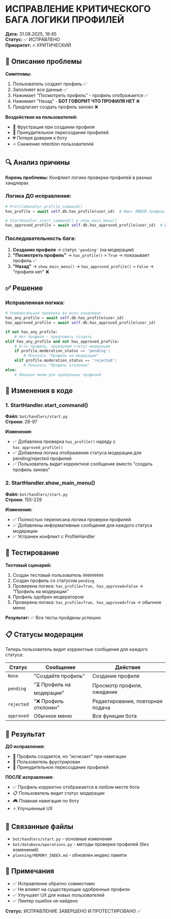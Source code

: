 # ИСПРАВЛЕНИЕ КРИТИЧЕСКОГО БАГА ЛОГИКИ ПРОФИЛЕЙ

**Дата:** 31.08.2025, 18:45  
**Статус:** ✅ ИСПРАВЛЕНО  
**Приоритет:** 🔥 КРИТИЧЕСКИЙ  

## 🐛 Описание проблемы

**Симптомы:**
1. Пользователь создает профиль ✅
2. Заполняет все данные ✅  
3. Нажимает "Посмотреть профиль" - профиль отображается ✅
4. Нажимает "Назад" - **БОТ ГОВОРИТ ЧТО ПРОФИЛЯ НЕТ** ❌
5. Предлагает создать профиль заново ❌

**Воздействие на пользователей:**
- 😤 Фрустрация при создании профиля
- 🔄 Принудительное пересоздание профилей
- 💔 Потеря доверия к боту
- ⭐ Снижение retention пользователей

## 🔍 Анализ причины

**Корень проблемы:** Конфликт логики проверки профилей в разных хандлерах

### Логика ДО исправления:
```python
# ProfileHandler.profile_command()
has_profile = await self.db.has_profile(user_id)  # Ищет ЛЮБОЙ профиль

# StartHandler.start_command() и show_main_menu()  
has_approved_profile = await self.db.has_approved_profile(user_id)  # Ищет ТОЛЬКО одобренные
```

### Последовательность бага:
1. **Создание профиля** → статус `'pending'` (на модерации)
2. **"Посмотреть профиль"** → `has_profile()` = `True` → показывает профиль ✅
3. **"Назад"** → `show_main_menu()` → `has_approved_profile()` = `False` → "профиля нет" ❌

## ✅ Решение

### Исправленная логика:
```python
# Универсальная проверка во всех хандлерах
has_any_profile = await self.db.has_profile(user_id)
has_approved_profile = await self.db.has_approved_profile(user_id)

if not has_any_profile:
    # Нет профиля - предложить создать
elif has_any_profile and not has_approved_profile:
    # Есть профиль, проверяем статус модерации
    if profile.moderation_status == 'pending':
        # Показать "Профиль на модерации"
    elif profile.moderation_status == 'rejected':
        # Показать "Профиль отклонен"
else:
    # Обычное меню для одобренных профилей
```

## 🔧 Изменения в коде

### 1. StartHandler.start_command()
**Файл:** `bot/handlers/start.py`  
**Строки:** 28-97  

**Изменения:**
- ✅ Добавлена проверка `has_profile()` наряду с `has_approved_profile()`
- ✅ Добавлена логика отображения статуса модерации для pending/rejected профилей
- ✅ Пользователь видит корректное сообщение вместо "создать профиль заново"

### 2. StartHandler.show_main_menu()
**Файл:** `bot/handlers/start.py`  
**Строки:** 155-229  

**Изменения:**
- ✅ Полностью переписана логика проверки профилей
- ✅ Добавлены информативные сообщения для каждого статуса модерации
- ✅ Устранен конфликт с ProfileHandler

## 🧪 Тестирование

**Тестовый сценарий:**
1. Создан тестовый пользователь `999999999`
2. Создан профиль со статусом `pending`
3. Проверена логика: `has_profile=True, has_approved=False` → "Профиль на модерации"
4. Профиль одобрен модератором
5. Проверена логика: `has_profile=True, has_approved=True` → обычное меню

**Результат:** ✅ Все тесты пройдены успешно

## 📋 Статусы модерации

Теперь пользователь видит корректные сообщения для каждого статуса:

| Статус | Сообщение | Действия |
|--------|-----------|----------|
| `None` | "Создайте профиль" | Создание профиля |
| `pending` | "⏳ Профиль на модерации" | Просмотр профиля, ожидание |
| `rejected` | "❌ Профиль отклонен" | Редактирование, повторная подача |
| `approved` | Обычное меню | Все функции бота |

## 🎯 Результат

**ДО исправления:**
- 🐛 Профиль создается, но "исчезает" при навигации
- 😤 Пользователь фрустрирован
- 🔄 Принудительное пересоздание профилей

**ПОСЛЕ исправления:**
- ✅ Профиль корректно отображается в любом месте бота
- 📋 Пользователь видит статус модерации  
- 🎮 Плавная навигация по боту
- ⭐ Улучшенный UX

## 🔗 Связанные файлы

- `bot/handlers/start.py` - основные изменения
- `bot/database/operations.py` - методы проверки профилей (без изменений)
- `planning/MEMORY_INDEX.md` - обновлен индекс памяти

## 📝 Примечания

- ✅ Исправление обратно совместимо
- ✅ Не влияет на существующие одобренные профили
- ✅ Улучшает UX для новых пользователей
- ✅ Линтер ошибок не найдено

**Статус:** ИСПРАВЛЕНИЕ ЗАВЕРШЕНО И ПРОТЕСТИРОВАНО ✅
